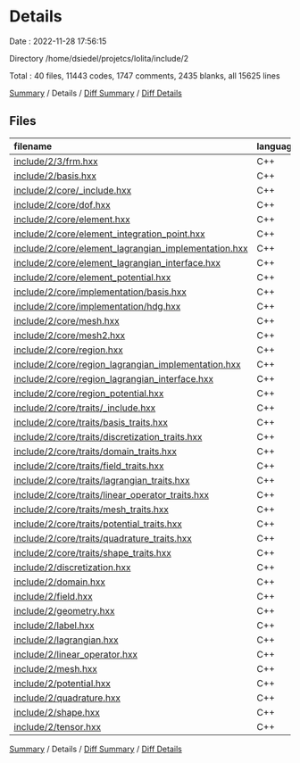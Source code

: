 # Details

Date : 2022-11-28 17:56:15

Directory /home/dsiedel/projetcs/lolita/include/2

Total : 40 files,  11443 codes, 1747 comments, 2435 blanks, all 15625 lines

[Summary](results.md) / Details / [Diff Summary](diff.md) / [Diff Details](diff-details.md)

## Files
| filename | language | code | comment | blank | total |
| :--- | :--- | ---: | ---: | ---: | ---: |
| [include/2/3/frm.hxx](/include/2/3/frm.hxx) | C++ | 38 | 880 | 185 | 1,103 |
| [include/2/basis.hxx](/include/2/basis.hxx) | C++ | 151 | 0 | 51 | 202 |
| [include/2/core/_include.hxx](/include/2/core/_include.hxx) | C++ | 12 | 0 | 3 | 15 |
| [include/2/core/dof.hxx](/include/2/core/dof.hxx) | C++ | 659 | 14 | 117 | 790 |
| [include/2/core/element.hxx](/include/2/core/element.hxx) | C++ | 1,193 | 412 | 122 | 1,727 |
| [include/2/core/element_integration_point.hxx](/include/2/core/element_integration_point.hxx) | C++ | 306 | 3 | 69 | 378 |
| [include/2/core/element_lagrangian_implementation.hxx](/include/2/core/element_lagrangian_implementation.hxx) | C++ | 113 | 0 | 36 | 149 |
| [include/2/core/element_lagrangian_interface.hxx](/include/2/core/element_lagrangian_interface.hxx) | C++ | 237 | 2 | 31 | 270 |
| [include/2/core/element_potential.hxx](/include/2/core/element_potential.hxx) | C++ | 171 | 0 | 36 | 207 |
| [include/2/core/implementation/basis.hxx](/include/2/core/implementation/basis.hxx) | C++ | 143 | 7 | 18 | 168 |
| [include/2/core/implementation/hdg.hxx](/include/2/core/implementation/hdg.hxx) | C++ | 696 | 41 | 53 | 790 |
| [include/2/core/mesh.hxx](/include/2/core/mesh.hxx) | C++ | 521 | 41 | 74 | 636 |
| [include/2/core/mesh2.hxx](/include/2/core/mesh2.hxx) | C++ | 819 | 233 | 112 | 1,164 |
| [include/2/core/region.hxx](/include/2/core/region.hxx) | C++ | 192 | 12 | 28 | 232 |
| [include/2/core/region_lagrangian_implementation.hxx](/include/2/core/region_lagrangian_implementation.hxx) | C++ | 86 | 0 | 32 | 118 |
| [include/2/core/region_lagrangian_interface.hxx](/include/2/core/region_lagrangian_interface.hxx) | C++ | 74 | 0 | 26 | 100 |
| [include/2/core/region_potential.hxx](/include/2/core/region_potential.hxx) | C++ | 57 | 0 | 25 | 82 |
| [include/2/core/traits/_include.hxx](/include/2/core/traits/_include.hxx) | C++ | 20 | 0 | 4 | 24 |
| [include/2/core/traits/basis_traits.hxx](/include/2/core/traits/basis_traits.hxx) | C++ | 44 | 0 | 17 | 61 |
| [include/2/core/traits/discretization_traits.hxx](/include/2/core/traits/discretization_traits.hxx) | C++ | 96 | 0 | 20 | 116 |
| [include/2/core/traits/domain_traits.hxx](/include/2/core/traits/domain_traits.hxx) | C++ | 17 | 0 | 8 | 25 |
| [include/2/core/traits/field_traits.hxx](/include/2/core/traits/field_traits.hxx) | C++ | 108 | 0 | 22 | 130 |
| [include/2/core/traits/lagrangian_traits.hxx](/include/2/core/traits/lagrangian_traits.hxx) | C++ | 231 | 0 | 28 | 259 |
| [include/2/core/traits/linear_operator_traits.hxx](/include/2/core/traits/linear_operator_traits.hxx) | C++ | 477 | 4 | 66 | 547 |
| [include/2/core/traits/mesh_traits.hxx](/include/2/core/traits/mesh_traits.hxx) | C++ | 98 | 0 | 21 | 119 |
| [include/2/core/traits/potential_traits.hxx](/include/2/core/traits/potential_traits.hxx) | C++ | 196 | 0 | 26 | 222 |
| [include/2/core/traits/quadrature_traits.hxx](/include/2/core/traits/quadrature_traits.hxx) | C++ | 1,510 | 3 | 255 | 1,768 |
| [include/2/core/traits/shape_traits.hxx](/include/2/core/traits/shape_traits.hxx) | C++ | 546 | 0 | 107 | 653 |
| [include/2/discretization.hxx](/include/2/discretization.hxx) | C++ | 310 | 0 | 91 | 401 |
| [include/2/domain.hxx](/include/2/domain.hxx) | C++ | 191 | 0 | 75 | 266 |
| [include/2/field.hxx](/include/2/field.hxx) | C++ | 233 | 1 | 65 | 299 |
| [include/2/geometry.hxx](/include/2/geometry.hxx) | C++ | 11 | 0 | 7 | 18 |
| [include/2/label.hxx](/include/2/label.hxx) | C++ | 99 | 0 | 21 | 120 |
| [include/2/lagrangian.hxx](/include/2/lagrangian.hxx) | C++ | 136 | 0 | 38 | 174 |
| [include/2/linear_operator.hxx](/include/2/linear_operator.hxx) | C++ | 314 | 94 | 122 | 530 |
| [include/2/mesh.hxx](/include/2/mesh.hxx) | C++ | 148 | 0 | 50 | 198 |
| [include/2/potential.hxx](/include/2/potential.hxx) | C++ | 255 | 0 | 72 | 327 |
| [include/2/quadrature.hxx](/include/2/quadrature.hxx) | C++ | 126 | 0 | 39 | 165 |
| [include/2/shape.hxx](/include/2/shape.hxx) | C++ | 618 | 0 | 189 | 807 |
| [include/2/tensor.hxx](/include/2/tensor.hxx) | C++ | 191 | 0 | 74 | 265 |

[Summary](results.md) / Details / [Diff Summary](diff.md) / [Diff Details](diff-details.md)